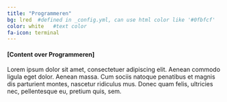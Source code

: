 ```yaml
---
title: "Programmeren"
bg: lred  #defined in _config.yml, can use html color like '#0fbfcf'
color: white   #text color
fa-icon: terminal
---
```


#### [Content over Programmeren]
Lorem ipsum dolor sit amet, consectetuer adipiscing elit. Aenean commodo ligula eget dolor. Aenean massa. Cum sociis natoque penatibus et magnis dis parturient montes, nascetur ridiculus mus. Donec quam felis, ultricies nec, pellentesque eu, pretium quis, sem.